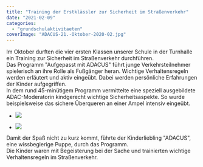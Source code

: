 ```yaml
---
title: "Training der Erstklässler zur Sicherheit im Straßenverkehr"
date: "2021-02-09"
categories: 
  - "grundschulaktivitaeten"
coverImage: "ADACUS-21.-Oktober-2020-02.jpg"
---
```


Im Oktober durften die vier ersten Klassen unserer Schule in der Turnhalle ein Training zur Sicherheit im Straßenverkehr durchführen.  
Das Programm "Aufgepasst mit ADACUS" führt junge Verkehrsteilnehmer spielerisch an ihre Rolle als Fußgänger heran. Wichtige Verhaltensregeln werden erläutert und aktiv eingeübt. Dabei werden persönliche Erfahrungen der Kinder aufgegriffen.  
In dem rund 45-minütigem Programm vermittelte eine speziell ausgebildete ADAC-Moderatorin kindgerecht wichtige Sicherheitsaspekte. So wurde beispielsweise das sichere Überqueren an einer Ampel intensiv eingeübt.

- ![](ADACUS-21.-Oktober-2020-01.jpg)
    
- ![](ADACUS-21.-Oktober-2020-02.jpg)
    

Damit der Spaß nicht zu kurz kommt, führte der Kinderliebling "ADACUS", eine wissbegierige Puppe, durch das Programm.  
Die Kinder waren mit Begeisterung bei der Sache und trainierten wichtige Verhaltensregeln im Straßenverkehr.
